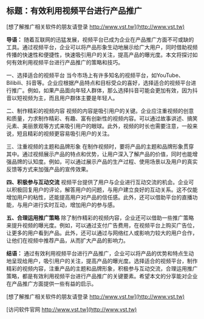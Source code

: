 ## **标题：有效利用视频平台进行产品推广**

[想了解推广相关软件的朋友请登录 http://www.vst.tw](http://www.vst.tw)

**导语：**
随着互联网的迅猛发展，视频平台已成为企业在产品推广方面不可或缺的工具。通过视频平台，企业可以将产品形象生动地展示给广大用户，同时借助视频传播的快速性和便捷性，快速吸引用户的关注，提高产品的曝光度。本文将探讨如何有效利用视频平台进行产品推广的策略和技巧。

一、选择适合的视频平台
当今市场上有许多知名的视频平台，如YouTube、Bilibili、抖音等。企业应根据产品特点和目标受众的喜好，选择适合的视频平台进行推广。例如，如果产品面向年轻人群体，那么选择抖音可能会更加有效，因为抖音以短视频为主，而且用户群体主要是年轻人。

二、制作精彩的视频内容
视频的内容是吸引用户的关键。企业应注重视频的创意和质量，力求制作精彩、有趣、富有创新性的视频内容。可以通过故事讲述、搞笑元素、美丽景观等方式来吸引用户的眼球。此外，视频的时长也需要注意，一般来说，短且精彩的视频更容易吸引用户的关注。

三、注重视频的主题和品牌形象
在制作视频时，要将产品的主题和品牌形象贯穿其中。通过视频展示产品的特点和优势，让用户深入了解产品的价值，同时也能增强品牌的认知度。例如，可以通过展示产品的生产过程、使用场景以及用户的真实反馈等方式来加强产品的宣传效果。

**四、积极参与互动交流**
视频平台提供了用户与企业进行互动交流的机会。企业可以积极回复用户的评论，解答用户的问题，与用户建立良好的互动关系。这不仅能增加用户的粘性，还能提高用户对产品的信任感。此外，还可以借助平台的直播功能，与用户进行实时互动，增加用户的参与感。

**五、合理运用推广策略**
除了制作精彩的视频内容，企业还可以借助一些推广策略来提升视频的曝光度。例如，可以通过支付广告费用，在视频平台上购买广告位，让更多的用户看到产品。此外，还可以通过与网络红人或影响力较大的用户合作，让他们在视频中推荐产品，从而扩大产品的影响力。

**结语：**
通过有效利用视频平台进行产品推广，企业可以将产品的优势和特点生动地呈现给用户，吸引用户的关注，提高产品的曝光度。选择适合的视频平台，制作精彩的视频内容，注重产品的主题和品牌形象，积极参与互动交流，合理运用推广策略，都是有效利用视频平台进行产品推广的关键要素。希望本文的分享能对企业在产品推广方面提供一些有益的启示。

[想了解推广相关软件的朋友请登录 http://www.vst.tw](http://www.vst.tw)


[访问软件官网 http://www.vst.tw](http://www.vst.tw)

